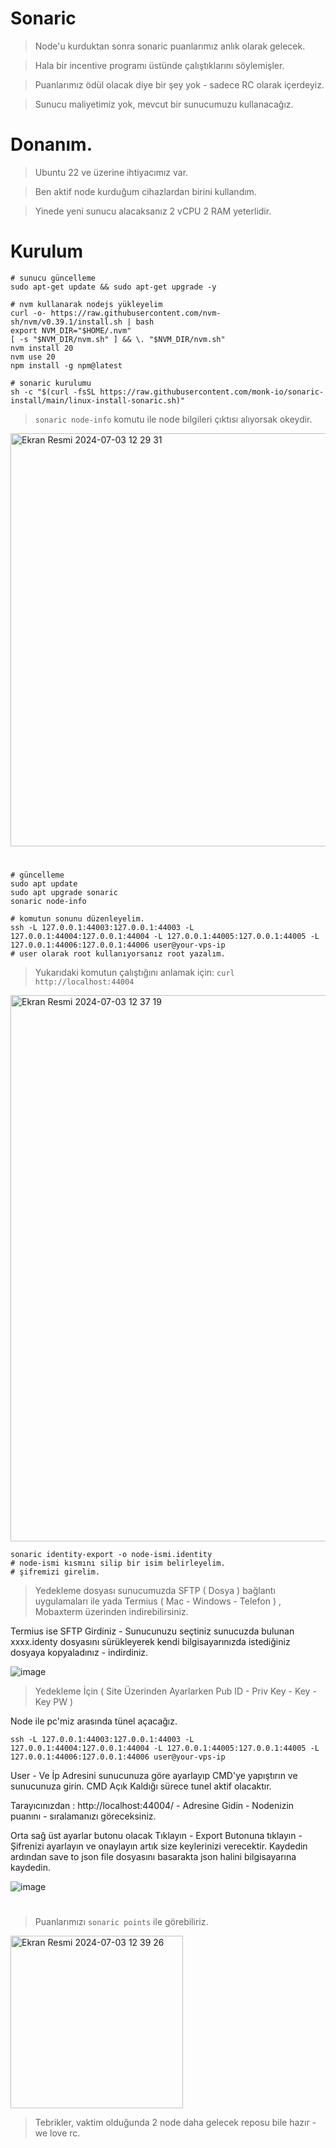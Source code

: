 # Sonaric

> Node'u kurduktan sonra sonaric puanlarımız anlık olarak gelecek.

> Hala bir incentive programı üstünde çalıştıklarını söylemişler.

> Puanlarımız ödül olacak diye bir şey yok - sadece RC olarak içerdeyiz.

> Sunucu maliyetimiz yok, mevcut bir sunucumuzu kullanacağız.

#

# Donanım.

> Ubuntu 22 ve üzerine ihtiyacımız var.

> Ben aktif node kurduğum cihazlardan birini kullandım.

> Yinede yeni sunucu alacaksanız 2 vCPU 2 RAM yeterlidir.

#

# Kurulum

```console
# sunucu güncelleme
sudo apt-get update && sudo apt-get upgrade -y

# nvm kullanarak nodejs yükleyelim 
curl -o- https://raw.githubusercontent.com/nvm-sh/nvm/v0.39.1/install.sh | bash
export NVM_DIR="$HOME/.nvm"
[ -s "$NVM_DIR/nvm.sh" ] && \. "$NVM_DIR/nvm.sh"
nvm install 20
nvm use 20
npm install -g npm@latest

# sonaric kurulumu
sh -c "$(curl -fsSL https://raw.githubusercontent.com/monk-io/sonaric-install/main/linux-install-sonaric.sh)"
````

> `sonaric node-info` komutu ile node bilgileri çıktısı alıyorsak okeydir.

<img width="661" alt="Ekran Resmi 2024-07-03 12 29 31" src="https://github.com/ruesandora/Sonaric/assets/101149671/a61730fe-2fd7-4e34-a802-41158e24f6ee">

#

```console
# güncelleme
sudo apt update
sudo apt upgrade sonaric
sonaric node-info
```

```console
# komutun sonunu düzenleyelim.
ssh -L 127.0.0.1:44003:127.0.0.1:44003 -L 127.0.0.1:44004:127.0.0.1:44004 -L 127.0.0.1:44005:127.0.0.1:44005 -L 127.0.0.1:44006:127.0.0.1:44006 user@your-vps-ip
# user olarak root kullanıyorsanız root yazalım.
```

> Yukarıdaki komutun çalıştığını anlamak için: `curl http://localhost:44004`

<img width="874" alt="Ekran Resmi 2024-07-03 12 37 19" src="https://github.com/ruesandora/Sonaric/assets/101149671/d23fa136-1889-4f1c-b90d-930ce53c67ce">

```console
sonaric identity-export -o node-ismi.identity
# node-ismi kısmını silip bir isim belirleyelim.
# şifremizi girelim.
````

> Yedekleme dosyası sunucumuzda SFTP ( Dosya ) bağlantı uygulamaları ile yada Termius ( Mac - Windows - Telefon ) , Mobaxterm üzerinden indirebilirsiniz.

Termius ise SFTP Girdiniz - Sunucunuzu seçtiniz sunucuzda bulunan xxxx.identy dosyasını sürükleyerek kendi bilgisayarınızda istediğiniz dosyaya kopyaladınız - indirdiniz.

![image](https://github.com/ruesandora/Sonaric/assets/141464235/27431eba-c1a0-4dad-8dff-edf0ec429a70)


> Yedekleme İçin  ( Site Üzerinden Ayarlarken Pub ID - Priv Key - Key - Key PW )

Node ile pc'miz arasında tünel açacağız. 

```console
ssh -L 127.0.0.1:44003:127.0.0.1:44003 -L 127.0.0.1:44004:127.0.0.1:44004 -L 127.0.0.1:44005:127.0.0.1:44005 -L 127.0.0.1:44006:127.0.0.1:44006 user@your-vps-ip
```

User - Ve İp Adresini sunucunuza göre ayarlayıp CMD'ye yapıştırın ve sunucunuza girin. CMD Açık Kaldığı sürece tunel aktif olacaktır. 

Tarayıcınızdan : http://localhost:44004/ - Adresine Gidin - Nodenizin puanını - sıralamanızı göreceksiniz. 

Orta sağ üst ayarlar butonu olacak Tıklayın - Export Butonuna tıklayın - Şifrenizi ayarlayın ve onaylayın artık size keylerinizi verecektir. Kaydedin ardından save to json file dosyasını basarakta json halini bilgisayarına kaydedin.

![image](https://github.com/ruesandora/Sonaric/assets/141464235/2a2c9b7b-e75c-4c8f-ada4-1559c13af1c0)


#

> Puanlarımızı `sonaric points` ile görebiliriz.

<img width="276" alt="Ekran Resmi 2024-07-03 12 39 26" src="https://github.com/ruesandora/Sonaric/assets/101149671/fe2aea28-99ea-45ae-948f-5b6a23a9e116">

> Tebrikler, vaktim olduğunda 2 node daha gelecek reposu bile hazır - we love rc.








